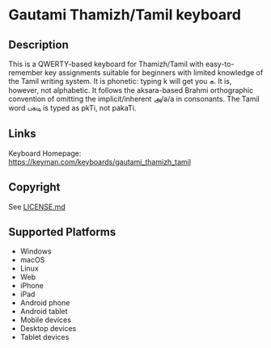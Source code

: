 Gautami Thamizh/Tamil keyboard
==============

Description
-----------
This is a QWERTY-based keyboard for Thamizh/Tamil with easy-to-remember key assignments suitable for beginners with limited knowledge of the Tamil writing system. It is phonetic: typing k will get you க. It is, however, not alphabetic. It follows the aksara-based Brahmi orthographic convention of omitting the implicit/inherent அ/ə/a in consonants. The Tamil word பகடி is typed as pkTi, not pakaTi.

Links
-----
Keyboard Homepage: https://keyman.com/keyboards/gautami_thamizh_tamil

Copyright
---------
See [LICENSE.md](LICENSE.md)

Supported Platforms
-------------------
 * Windows
 * macOS
 * Linux
 * Web
 * iPhone
 * iPad
 * Android phone
 * Android tablet
 * Mobile devices
 * Desktop devices
 * Tablet devices

